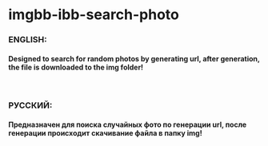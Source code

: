 # imgbb-ibb-search-photo
<h3>ENGLISH:</h3>
      <h4>Designed to search for random photos by generating url, after generation, the file is downloaded to the img folder!</h4><br/>
<h3>РУССКИЙ:</h3>
      <h4>Предназначен для поиска случайных фото по генерации url, после генерации происходит скачивание файла в папку img!</h4><br/>
